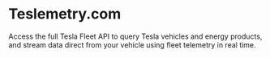 # Teslemetry.com

Access the full Tesla Fleet API to query Tesla vehicles and energy products, and stream data direct from your vehicle using fleet telemetry in real time.
